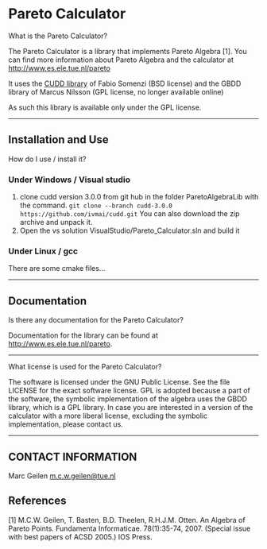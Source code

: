 # Pareto Calculator 

What is the Pareto Calculator?

The Pareto Calculator is a library that implements Pareto Algebra [1].
You can find more information about Pareto Algebra and the calculator
at <http://www.es.ele.tue.nl/pareto>

It uses the [CUDD library](https://github.com/ivmai/cudd) of Fabio Somenzi (BSD license) and the GBDD library of Marcus Nilsson (GPL license, no longer available online)

As such this library is available only under the GPL license.

------------------------------------------------------------------



## Installation and Use

How do I use / install it?

### Under Windows / Visual studio

1. clone cudd version 3.0.0 from git hub in the folder ParetoAlgebraLib with the command.
   `git clone --branch cudd-3.0.0 https://github.com/ivmai/cudd.git`
   You can also download the zip archive and unpack it.
2. Open the vs solution VisualStudio/Pareto_Calculator.sln and build it

### Under Linux / gcc

There are some cmake files...

------------------------------------------------------------------

## Documentation

Is there any documentation for the Pareto Calculator?

Documentation for the library can be found at http://www.es.ele.tue.nl/pareto.

------------------------------------------------------------------

What license is used for the Pareto Calculator?

The software is licensed under the GNU Public License. See the
file LICENSE for the exact software license.
GPL is adopted because a part of the software, the symbolic implementation
of the algebra uses the GBDD library, which is a GPL library.
In case you are interested in a version of the calculator with
a more liberal license, excluding the symbolic implementation, please contact
us.

------------------------------------------------------------------

## CONTACT INFORMATION

Marc Geilen <m.c.w.geilen@tue.nl>

## References

[1] M.C.W. Geilen, T. Basten, B.D. Theelen, R.H.J.M. Otten. An Algebra of Pareto Points.
   Fundamenta Informaticae. 78(1):35-74, 2007. (Special issue with best papers of ACSD 2005.)  IOS Press.
